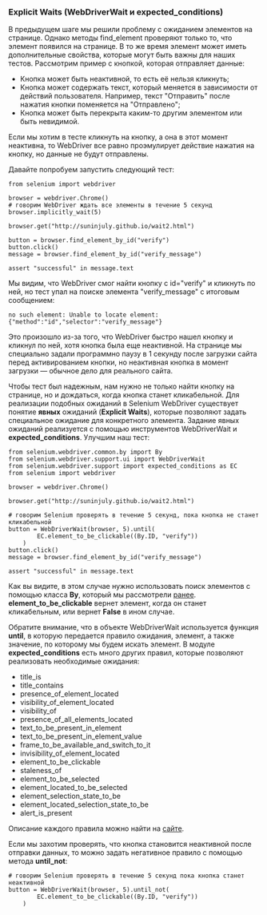 ### Explicit Waits (WebDriverWait и expected_conditions)

В предыдущем шаге мы решили проблему с ожиданием элементов на странице. Однако методы find_element проверяют только то, что элемент появился на странице. В то же время элемент может иметь дополнительные свойства, которые могут быть важны для наших тестов. Рассмотрим пример с кнопкой, которая отправляет данные:

- Кнопка может быть неактивной, то есть её нельзя кликнуть;
- Кнопка может содержать текст, который меняется в зависимости от действий пользователя. Например, текст "Отправить" после нажатия кнопки поменяется на "Отправлено";
- Кнопка может быть перекрыта каким-то другим элементом или быть невидимой.

Если мы хотим в тесте кликнуть на кнопку, а она в этот момент неактивна, то WebDriver все равно проэмулирует действие нажатия на кнопку, но данные не будут отправлены.

Давайте попробуем запустить следующий тест:

```
from selenium import webdriver

browser = webdriver.Chrome()
# говорим WebDriver ждать все элементы в течение 5 секунд
browser.implicitly_wait(5)

browser.get("http://suninjuly.github.io/wait2.html")

button = browser.find_element_by_id("verify")
button.click()
message = browser.find_element_by_id("verify_message")

assert "successful" in message.text
```
Мы видим, что WebDriver смог найти кнопку с id="verify" и кликнуть по ней, но тест упал на поиске элемента "verify_message" с итоговым сообщением:

```
no such element: Unable to locate element: {"method":"id","selector":"verify_message"}
```
Это произошло из-за того, что WebDriver быстро нашел кнопку и кликнул по ней, хотя кнопка была еще неактивной. На странице мы специально задали программно паузу в 1 секунду после загрузки сайта перед активированием кнопки, но неактивная кнопка в момент загрузки — обычное дело для реального сайта.

Чтобы тест был надежным, нам нужно не только найти кнопку на странице, но и дождаться, когда кнопка станет кликабельной. Для реализации подобных ожиданий в Selenium WebDriver существует понятие **явных** ожиданий (**Explicit Waits**), которые позволяют задать специальное ожидание для конкретного элемента. Задание явных ожиданий реализуется с помощью инструментов WebDriverWait и **expected_conditions**. Улучшим наш тест:

```
from selenium.webdriver.common.by import By
from selenium.webdriver.support.ui import WebDriverWait
from selenium.webdriver.support import expected_conditions as EC
from selenium import webdriver

browser = webdriver.Chrome()

browser.get("http://suninjuly.github.io/wait2.html")

# говорим Selenium проверять в течение 5 секунд, пока кнопка не станет кликабельной
button = WebDriverWait(browser, 5).until(
        EC.element_to_be_clickable((By.ID, "verify"))
    )
button.click()
message = browser.find_element_by_id("verify_message")

assert "successful" in message.text
```
Как вы видите, в этом случае нужно использовать поиск элементов с помощью класса **By**, который мы рассмотрели [ранее][100]. **element_to_be_clickable** вернет элемент, когда он станет кликабельным, или вернет **False** в ином случае.

[100]: https://stepik.org/lesson/138920/step/2?unit=196194

Обратите внимание, что в объекте WebDriverWait используется функция **until**, в которую передается правило ожидания, элемент, а также значение, по которому мы будем искать элемент. В модуле **expected_conditions** есть много других правил, которые позволяют реализовать необходимые ожидания:

- title_is
- title_contains
- presence_of_element_located
- visibility_of_element_located
- visibility_of
- presence_of_all_elements_located
- text_to_be_present_in_element
- text_to_be_present_in_element_value
- frame_to_be_available_and_switch_to_it
- invisibility_of_element_located
- element_to_be_clickable
- staleness_of
- element_to_be_selected
- element_located_to_be_selected
- element_selection_state_to_be
- element_located_selection_state_to_be
- alert_is_present

Описание каждого правила можно найти на [сайте][200].

[200]: https://selenium-python.readthedocs.io/api.html#module-selenium.webdriver.support.expected_conditions

Если мы захотим проверять, что кнопка становится неактивной после отправки данных, то можно задать негативное правило с помощью метода **until_not**:

``` 
# говорим Selenium проверять в течение 5 секунд пока кнопка станет неактивной
button = WebDriverWait(browser, 5).until_not(
        EC.element_to_be_clickable((By.ID, "verify"))
    ) 
```
